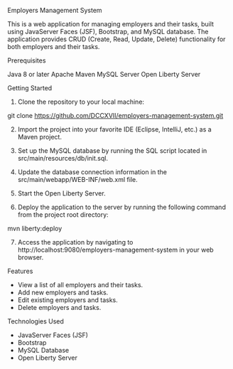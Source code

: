 Employers Management System

This is a web application for managing employers and their tasks, built using JavaServer Faces (JSF), Bootstrap, and MySQL database. 
The application provides CRUD (Create, Read, Update, Delete) functionality for both employers and their tasks.

Prerequisites

Java 8 or later
Apache Maven
MySQL Server
Open Liberty Server

Getting Started

1. Clone the repository to your local machine:

  git clone https://github.com/DCCXVII/employers-management-system.git

2. Import the project into your favorite IDE (Eclipse, IntelliJ, etc.) as a Maven project.


3. Set up the MySQL database by running the SQL script located in src/main/resources/db/init.sql.

4. Update the database connection information in the src/main/webapp/WEB-INF/web.xml file.

5. Start the Open Liberty Server.

6. Deploy the application to the server by running the following command from the project root directory:

mvn liberty:deploy

7. Access the application by navigating to http://localhost:9080/employers-management-system in your web browser.

Features

- View a list of all employers and their tasks.
- Add new employers and tasks.
- Edit existing employers and tasks.
- Delete employers and tasks.

Technologies Used

- JavaServer Faces (JSF)
- Bootstrap
- MySQL Database
- Open Liberty Server




